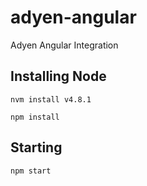 # adyen-angular
Adyen Angular Integration
## Installing Node
```
nvm install v4.8.1
```
```
npm install
```
## Starting
```
npm start
```